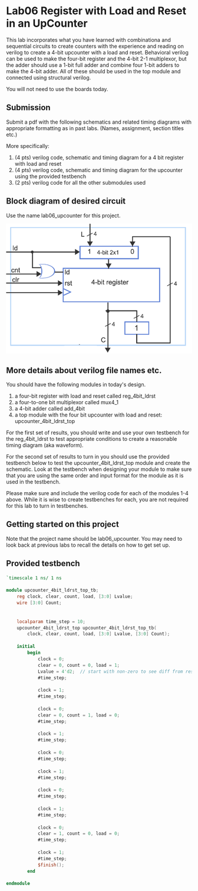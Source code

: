 # Lab06 Register with Load and Reset in an UpCounter
This lab incorporates what you have learned with combinationa and sequential circuits to create counters
with the experience and reading on verilog to create a 4-bit upcounter with a load and reset. Behavioral
verilog can be used to make the four-bit register and the 4-bit 2-1 multiplexor, but the adder should use a 
1-bit full adder and combine four 1-bit adders to make the 4-bit adder. All of these should be used in the
top module and connected using structural verilog.

You will not need to use the boards today.

## Submission
Submit a pdf with the following schematics and related timing diagrams
with appropriate formatting as in past labs. (Names, assignment, section titles etc.)

More specifically:
1) (4 pts) verilog code, schematic and timing diagram for a 4 bit register with load and reset
2) (4 pts) verilog code, schematic and timing diagram for the upcounter using the provided testbench
3) (2 pts) verilog code for all the other submodules used

## Block diagram of desired circuit
Use the name lab06_upcounter for this project.

![upcounter](upcounter4bit_ld_rst.png)

## More details about verilog file names etc.
You should have the following modules in today's design. 
1) a four-bit register with load and reset called reg_4bit_ldrst
2) a four-to-one bit multiplexor called mux4_1
3) a 4-bit adder called add_4bit 
4) a top module with the four bit upcounter with load and reset: upcounter_4bit_ldrst_top

For the first set of results, you should write and use your own testbench for the reg_4bit_ldrst to test appropriate 
conditions to create a reasonable timing diagram (aka waveform).

For the second set of results to turn in you should use the provided testbench below to test the
upcounter_4bit_ldrst_top module and create the schematic. Look at the testbench when designing your module 
to make sure that you are using the same order and input format for the module as it is used in the testbench.

Please make sure and include the verilog code for each of the modules 1-4 above. While it is wise to create testbenches
for each, you are not required for this lab to turn in testbenches.

## Getting started on this project
Note that the project name should be lab06_upcounter. You may need to look back at previous
labs to recall the details on how to get set up.

## Provided testbench

```verilog
`timescale 1 ns/ 1 ns

module upcounter_4bit_ldrst_top_tb;
    reg clock, clear, count, load, [3:0] Lvalue;
    wire [3:0] Count;
    
       
    localparam time_step = 10;
    upcounter_4bit_ldrst_top upcounter_4bit_ldrst_top_tb(
        clock, clear, count, load, [3:0] Lvalue, [3:0] Count);
    
    initial
        begin           
            clock = 0;
            clear = 0, count = 0, load = 1;
            Lvalue = 4'd2;  // start with non-zero to see diff from reset
            #time_step;
            
            clock = 1;
            #time_step;
                      
            clock = 0;
            clear = 0, count = 1, load = 0;
            #time_step;
                                              
            clock = 1;
            #time_step;
                        
            clock = 0;
            #time_step;
                 
            clock = 1;
            #time_step;
                       
            clock = 0;
            #time_step;
                 
            clock = 1;
            #time_step;

            clock = 0;
            clear = 1, count = 0, load = 0;
            #time_step;

            clock = 1;
            #time_step;
            $finish();         
        end
    
endmodule

```
